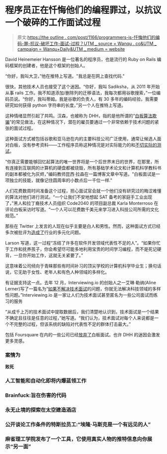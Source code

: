 # 程序员正在忏悔他们的编程罪过，以抗议一个破碎的工作面试过程

> 原文:[https://the outline . com/post/1166/programmers-is-忏悔他们的编码-罪-抗议-破坏工作-面试-过程？UTM _ source = Wanqu . co&UTM _ campaign = Wanqu+Daily&UTM _ medium = website](https://theoutline.com/post/1166/programmers-are-confessing-their-coding-sins-to-protest-a-broken-job-interview-process?utm_source=wanqu.co&utm_campaign=Wanqu+Daily&utm_medium=website)

David Heinemeier Hansson 是一位著名的程序员，也是流行的 Ruby on Rails 编码框架的创建者，他是这个框架的创始人。

“你好，我叫大卫，”他在推特上写道。"我总是在网上查找代码."

很快，其他技术人员也接受了这个迷因。“你好，我叫 Sadiksha，从 2011 年开始从事 rails 工作。我不知道添加/删除列的迁移语法，我每次都用谷歌搜索，”一位编码员说。“你好，我叫蒂姆。我是谷歌的负责人，有 30 多年的编码经验，我需要研究如何获得 python 字符串的长度，”另一个人在推特上写道。

这种情绪显然引起了共鸣。汉森，也被称为 DHH，指的是他所谓的“[白板算法欺骗](https://m.signalvnoise.com/horses-for-courses-b79a402cb982#.v8d1myxd1)”的常见做法，在这种情况下，潜在的雇员要通过一个非常依赖于技术问题的紧张的面试过程。

这种面试方式被包括谷歌和亚马逊在内的主要科技公司广泛使用，通常让候选人面对白板，没有参考资料——工作程序员称这种情况是对实际能力的和[不切实际的测试](https://code.likeagirl.io/the-best-coding-interview-i-ever-took-2d12ee332077#.9a5bmnnnc)。

“你真正需要能够回忆起算法的唯一世界将是一个后世界末日的世界，在那里，所有连接到互联网的计算机的硬盘都被烧毁，所有基础学术论文和计算机科学教科书的副本都被化为灰烬，”编码教师昆西·拉森在一篇博客文章中写道。"白板面试是一项独立的技能，就像记住圆周率的小数点后一千位一样."

人们花费数周时间准备这个过程，担心面试官会就一个他们没有研究过的晦涩难懂的算法对他们进行测试。“一个让我们不安地想起 SAT 备考的家庭手工业出现了，”黑人和拉丁裔技术人员组织 Code2040 的项目副总裁 Karla Monterroso 在评论白板采访时写道。“一个人可以花费数千美元来学习进入科技公司所需的文化规范。”

那些在 Twitter 上发言的人现在似乎主要是白人和男性。然而，这种面试方式已经多次被批评为[造成了](https://modelviewculture.com/pieces/technical-interviews-are-bullshit)行业的多元化问题。

Larson 写道，这一过程“冻结了许多在软件开发领域代表性不足的人”。“如果你忙于工作和抚养孩子，你会希望尽可能多地利用宝贵的时间学习编程，而不是死记硬背，一旦你开始工作，这就无关紧要了。”

这意味着公司倾向于青睐那些有时间补习的顶尖学校的计算机科学毕业生；换句话说，它无助于女性、老年人和有色人种领域的多样化。

有证据支持这一点。去年 12 月，Interviewing.io 的创始人之一艾琳·勒纳(Aline Lerner)写了一篇名为“[如果不解决技术面试](http://blog.interviewing.io/you-cant-fix-diversity-in-tech-without-fixing-the-technical-interview/)的问题，你就无法解决科技领域的多样性问题。”Interviewing.io 是一家让人们为技术面试甚至匿名为一些公司面试而练习的服务

“从成千上万的技术面试中提取数据后，我们清楚地认识到，技术面试是一个结果不确定且往往是任意的过程，”她写道。“我们认为，技术面试对每个人来说都是一个不完整的过程，但该系统的缺陷对代表性不足的群体打击最大。”

包括 Foursquare 在内的一些公司已经[放弃了](https://engineering.foursquare.com/improving-our-engineering-interview-process-106173ba25a9#.b5v61yfto)白板面试。也许 DHH 的迷因会激发更多灵感。

### 案情为
**败死**

### 人工智能和自动化即将**内爆**蓝领工作

### Brainfuck:旨在伤害的代码

### 永无止境的探索在太空建造**酒店**

### 公开谈论工作条件的特斯拉员工:“埃隆·马斯克是一个有远见的人”

### 麻省理工学院发布了一个工具，它使用真实人物的推特信息向你展示“另一面”